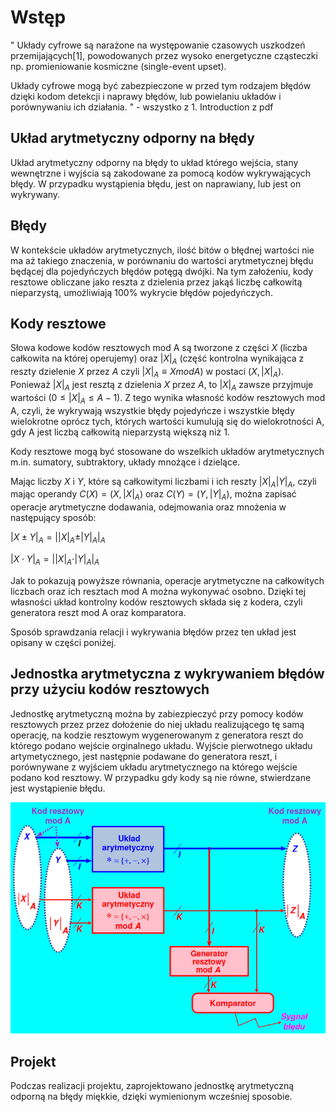 # Wstęp

"
Układy cyfrowe są narażone na występowanie czasowych uszkodzeń przemijających[1],
powodowanych przez wysoko energetyczne cząsteczki np. promieniowanie kosmiczne (single-event upset).

Układy cyfrowe mogą być zabezpieczone w przed tym rodzajem błędów dzięki 
kodom detekcji i naprawy błędów, lub powielaniu układów i porównywaniu ich działania.
" - wszystko z 1. Introduction z pdf

## Układ arytmetyczny odporny na błędy

Układ arytmetyczny odporny na błędy to układ którego wejścia, stany wewnętrzne i 
wyjścia są zakodowane za pomocą kodów wykrywających błędy. W przypadku wystąpienia 
błędu, jest on naprawiany, lub jest on wykrywany.

## Błędy

W kontekście układów arytmetycznych, ilość bitów o błędnej wartości nie ma aż takiego 
znaczenia, w porównaniu do wartości arytmetycznej błędu będącej dla pojedyńczych błędów
potęgą dwójki. Na tym założeniu, kody resztowe obliczane jako reszta z dzielenia przez
jakąś liczbę całkowitą nieparzystą, umożliwiają 100% wykrycie błędów pojedyńczych.

## Kody resztowe

Słowa kodowe kodów resztowych mod A są tworzone z części $X$ (liczba całkowita na której operujemy)
oraz $|X|_A$ (część kontrolna wynikająca z reszty dzielenie $X$ przez $A$ czyli $|X|_A \equiv X mod A$) w postaci $(X, |X|_A)$. 
Ponieważ $|X|_A$ jest resztą z dzielenia $X$ przez $A$, to $|X|_A$ zawsze przyjmuje wartości $(0 \leq |X|_A \leq A - 1)$. 
Z tego wynika własność kodów resztowych mod A, czyli, że wykrywają wszystkie błędy pojedyńcze
i wszystkie błędy wielokrotne oprócz tych, których wartości kumulują się do wielokrotności A, 
gdy A jest liczbą całkowitą nieparzystą większą niż 1.

Kody resztowe mogą być stosowane do wszelkich układów arytmetycznych m.in. sumatory, subtraktory,
układy mnożące i dzielące. 

Mając liczby $X$ i $Y$, które są całkowitymi liczbami i ich reszty $|X|_A |Y|_A$, 
czyli mając operandy $C(X) = (X, |X|_A)$ oraz $C(Y) = (Y, |Y|_A)$, można zapisać operacje arytmetyczne
dodawania, odejmowania oraz mnożenia w następujący sposób:

$|X \pm Y|_A = ||X|_A \pm |Y|_A|_A$

$|X \cdot Y|_A = ||X|_A \cdot |Y|_A|_A$

Jak to pokazują powyższe równania, operacje arytmetyczne na całkowitych liczbach 
oraz ich resztach mod A można wykonywać osobno. Dzięki tej własności układ kontrolny kodów resztowych 
składa się z kodera, czyli generatora reszt mod A oraz komparatora. 

Sposób sprawdzania relacji i wykrywania błędów przez ten układ jest opisany w części poniżej.

## Jednostka arytmetyczna z wykrywaniem błędów przy użyciu kodów resztowych

Jednostkę arytmetyczną można by zabiezpieczyć przy pomocy kodów resztowych przez
przez dołożenie do niej układu realizującego tę samą operację, na kodzie resztowym
wygenerowanym z generatora reszt do którego podano wejście orginalnego układu.
Wyjście pierwotnego układu artymetycznego, jest następnie podawane do generatora
reszt, i porównywane z wyjściem układu arytmetycznego na którego wejście podano
kod resztowy. W przypadku gdy kody są nie równe, stwierdzane jest wystąpienie błędu.

![Samosprawdzalny układ arytmetyczny zabezpieczony kodem resztowym mod A z prezentacji S. J. Piestrak](assets/uklad_zabezpieczony.png)

## Projekt

Podczas realizacji projektu, zaprojektowano jednostkę arytmetyczną odporną
na błędy miękkie, dzięki wymienionym wcześniej sposobie.
